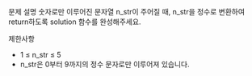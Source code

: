 문제 설명
숫자로만 이루어진 문자열 n_str이 주어질 때, n_str을 정수로 변환하여 return하도록 solution 함수를 완성해주세요.

제한사항

- 1 ≤ n_str ≤ 5
- n_str은 0부터 9까지의 정수 문자로만 이루어져 있습니다.
